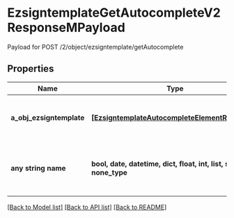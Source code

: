 # EzsigntemplateGetAutocompleteV2ResponseMPayload

Payload for POST /2/object/ezsigntemplate/getAutocomplete

## Properties
Name | Type | Description | Notes
------------ | ------------- | ------------- | -------------
**a_obj_ezsigntemplate** | [**[EzsigntemplateAutocompleteElementResponse]**](EzsigntemplateAutocompleteElementResponse.md) | An array of Ezsigntemplate autocomplete element response. | 
**any string name** | **bool, date, datetime, dict, float, int, list, str, none_type** | any string name can be used but the value must be the correct type | [optional]

[[Back to Model list]](../README.md#documentation-for-models) [[Back to API list]](../README.md#documentation-for-api-endpoints) [[Back to README]](../README.md)


